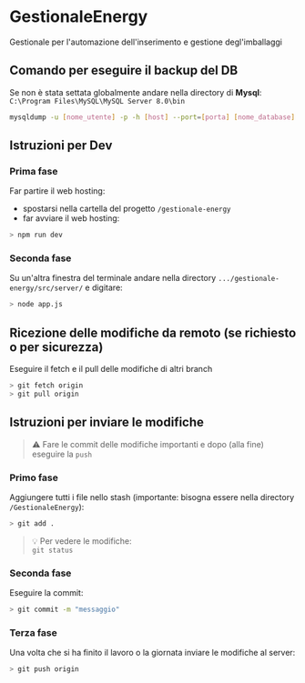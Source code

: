 # GestionaleEnergy
Gestionale per l'automazione dell'inserimento e gestione degl'imballaggi 

## Comando per eseguire il backup del DB

Se non è stata settata globalmente andare nella directory di **Mysql**: \
`C:\Program Files\MySQL\MySQL Server 8.0\bin`

```bash
mysqldump -u [nome_utente] -p -h [host] --port=[porta] [nome_database] > [path\to\backup\file.sql]
```

## Istruzioni per Dev

### Prima fase

Far partire il web hosting:
- spostarsi nella cartella del progetto `/gestionale-energy`
- far avviare il web hosting:
```bash
> npm run dev
```

### Seconda fase 

Su un'altra finestra del terminale andare nella directory `.../gestionale-energy/src/server/` e digitare:
```bash
> node app.js
```

## Ricezione delle modifiche da remoto (se richiesto o per sicurezza)

Eseguire il fetch e il pull delle modifiche di altri branch
```bash
> git fetch origin
> git pull origin
```

## Istruzioni per inviare le modifiche

> :warning: Fare le commit delle modifiche importanti e dopo (alla fine) eseguire la `push`


### Primo fase

Aggiungere tutti i file nello stash (importante: bisogna essere nella directory `/GestionaleEnergy`):
```bash
> git add .
```

> :bulb: Per vedere le modifiche: \
> `git status`

### Seconda fase

Eseguire la commit:
```bash
> git commit -m "messaggio"
```

### Terza fase

Una volta che si ha finito il lavoro o la giornata inviare le modifiche al server:
```bash
> git push origin
```
